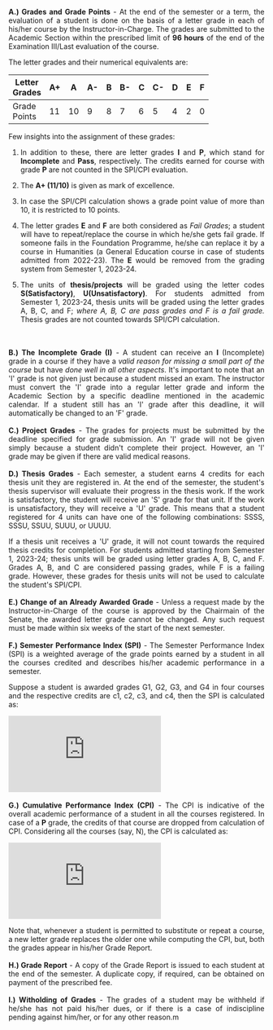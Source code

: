 <style>body {text-align: justify}</style>
**A.) Grades and Grade Points** - At the end of the semester or a term, the evaluation of a student is done on the basis of a letter grade in each of his/her course by the Instructor-in-Charge. The grades are submitted to the Academic Section within the prescribed limit of **96 hours** of the end of the Examination III/Last evaluation of the course.

The letter grades and their numerical equivalents are:

|Letter<br>Grades  |**A+**|**A**|**A-**|**B**|**B-**|**C**|**C-**|**D**|**E**|**F**|
|---------------|--|--|--|-|--|-|--|-|-|-|
|Grade<br>Points|11|10|9|8|7|6|5|4|2|0|



Few insights into the assignment of these grades:

  1. In addition to these, there are letter grades **I** and **P**, which stand for **Incomplete** and **Pass**, respectively. The credits earned for course with grade **P** are not counted in the SPI/CPI evaluation.

  2. The **A+ (11/10)** is given as mark of excellence.


  3. In case the SPI/CPI calculation shows a grade point value of more than 10, it is restricted to 10 points.

  4. The letter grades **E** and **F** are both considered as *Fail Grades*; a student will have to repeat/replace the course in which he/she gets fail grade. If someone fails in the Foundation Programme, he/she can replace it by a course in Humanities (a General Education course in case of students admitted from 2022-23). The **E** would be removed from the grading system from Semester 1, 2023-24.

  5. The units of **thesis/projects** will be graded using the letter codes **S(Satisfactory)**, **U(Unsatisfactory)**. For students admitted from Semester 1, 2023-24, thesis units will be graded using the letter grades A, B, C, and F; *where A, B, C are pass grades and F is a fail grade.* Thesis grades are not counted towards SPI/CPI calculation.

<br><br>
**B.) The Incomplete Grade (I)** - A student can receive an **I** (Incomplete) grade in a course if they have a *valid reason for missing a small part of the course* but have *done well in all other aspects*. It's important to note that an 'I' grade is not given just because a student missed an exam. The instructor must convert the 'I' grade into a regular letter grade and inform the Academic Section by a specific deadline mentioned in the academic calendar. If a student still has an 'I' grade after this deadline, it will automatically be changed to an 'F' grade.
<br><br>
**C.) Project Grades** - The grades for projects must be submitted by the deadline specified for grade submission. An 'I' grade will not be given simply because a student didn't complete their project. However, an 'I' grade may be given if there are valid medical reasons.
<br><br>
**D.) Thesis Grades** - Each semester, a student earns 4 credits for each thesis unit they are registered in. At the end of the semester, the student's thesis supervisor will evaluate their progress in the thesis work. If the work is satisfactory, the student will receive an 'S' grade for that unit. If the work is unsatisfactory, they will receive a 'U' grade. This means that a student registered for 4 units can have one of the following combinations: SSSS, SSSU, SSUU, SUUU, or UUUU.

If a thesis unit receives a 'U' grade, it will not count towards the required thesis credits for completion. For students admitted starting from Semester 1, 2023-24; thesis units will be graded using letter grades A, B, C, and F. Grades A, B, and C are considered passing grades, while F is a failing grade. However, these grades for thesis units will not be used to calculate the student's SPI/CPI.
<br><br>
**E.) Change of an Already Awarded Grade** - Unless a request made by the Instructor-in-Charge of the course is approved by the Chairmain of the Senate, the awarded letter grade cannot be changed. Any such request must be made within six weeks of the start of the next semester.
<br><br>
**F.) Semester Performance Index (SPI)** - The Semester Performance Index (SPI) is a
weighted average of the grade points earned by a student in all the courses credited and
describes his/her academic performance in a semester.

Suppose a student is awarded grades G1, G2, G3, and G4 in four courses and the respective credits are c1, c2, c3, and c4, then the SPI is calculated as:


<!-- $$ SPI = \frac{c1G1 + c2G2 + c3G3 + c4G4}{c1 + c2 + c3 + c4} $$ -->

[![\\ SPI = \frac{c1G1 + c2G2 + c3G3 + c4G4}{c1 + c2 + c3 + c4}](https://latex.codecogs.com/svg.latex?%5C%5C%20SPI%20%3D%20%5Cfrac%7Bc1G1%20%2B%20c2G2%20%2B%20c3G3%20%2B%20c4G4%7D%7Bc1%20%2B%20c2%20%2B%20c3%20%2B%20c4%7D)](#_)
<br><br>
**G.) Cumulative Performance Index (CPI)** - The CPI is indicative of the overall academic performance of a student in all the courses registered. In case of a **P** grade, the credits of that course are dropped from calculation of CPI. Considering all the courses (say, N), the CPI is calculated as:

<!-- $$
CPI = \frac{\sum_{i = 1}^{N} c_iG_i}{\sum_{i = 1}^{N}c_i}
$$ -->
[![\\ CPI = \frac{\sum_{i = 1}^{N} c_iG_i}{\sum_{i = 1}^{N}c_i}](https://latex.codecogs.com/svg.latex?%5C%5C%20CPI%20%3D%20%5Cfrac%7B%5Csum_%7Bi%20%3D%201%7D%5E%7BN%7D%20c_iG_i%7D%7B%5Csum_%7Bi%20%3D%201%7D%5E%7BN%7Dc_i%7D)](#_)

Note that, whenever a student is permitted to substitute or repeat a course, a new letter grade replaces the older one while computing the CPI, but, both the grades appear in his/her Grade Report.
<br><br>
**H.) Grade Report** - A copy of the Grade Report is issued to each student at the end of the
semester. A duplicate copy, if required, can be obtained on payment of the prescribed
fee.
<br><br>
**I.) Witholding of Grades** - The grades of a student may be withheld if he/she has not paid
his/her dues, or if there is a case of indiscipline pending against him/her, or for any other
reason.m